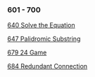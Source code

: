 ### 601 - 700
[640 Solve the Equation](https://github.com/srdczk/leetcode/tree/master/src/a0601_0700/A640.java)

[647 Palidromic Substring](https://github.com/srdczk/leetcode/tree/master/src/a0601_0700/A647.java)

[679 24 Game](https://github.com/srdczk/leetcode/tree/master/src/a0601_0700/A679.java)

[684 Redundant Connection](https://github.com/srdczk/leetcode/tree/master/src/a0601_0700/A684.java)